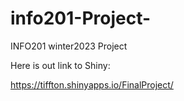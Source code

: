 # info201-Project-
INFO201 winter2023 Project 


Here is out link to Shiny:

https://tiffton.shinyapps.io/FinalProject/

